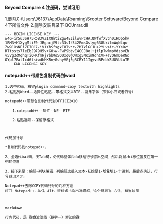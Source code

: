 #### Beyond Compare 4 注册码，尝试可用


1.删除C:\Users\96137\AppData\Roaming\Scooter Software\Beyond Compare 4下所有文件
2.删除安装目录下
BCUnrar.dll

```
--- BEGIN LICENSE KEY ---
w4G-in5u3SH75RoB3VZIX8htiZgw4ELilwvPcHAIQWfwfXv5n0IHDp5hv
1BM3+H1XygMtiE0-JBgacjE9tz33sIh542EmsGs1yg638UxVfmWqNLqu-
Zw91XxNEiZF7DC7-iV1XbSfsgxI8Tvqr-ZMTxlGCJU+2YLveAc-YXs8ci
RTtssts7leEbJ979H5v+G0sw-FwP9bjvE4GCJ8oj+jtlp7wFmpVdzovEh
v5Vg3dMqhqTiQHKfmHjYbb0o5OUxq0jOWxg5NKim9dhCVF+avO6mDeRNc
OYpl7BatIcd6tsiwdhHKRnyGshyVEjSgRCRY11IgyvdRPnbW8UOVULuTE
--- END LICENSE KEY -----
```


####


#### notepadd++带颜色复制代码到word
```
1.选中代码，右键plugin command—copy textwith highlights
2.粘贴到Word——选择性粘贴--带格式文本RTF--常用字体（宋体小四或者四号）

notepadd++带颜色复制代码到OFFICE2010

　　1.notepadd++--插件--NE--RTF

　　2.粘贴选项--保留原格式

   

代码加行号

*复制代码到notepad++，

2、全选代bai码，按Tab键，使代码整体后du移给行号留出空间，然后将鼠zhi标位置放在第一列的位置

3、接下来是：编辑-列块编辑，列编辑选插入文本-初始是1-增量填1-十进制，最后点确认，行号就出来了，

Notepad++去除COPY代码行号的几种方法
打开 Notepad++，按住 Alt，鼠标点击拖出选择框，这个是列选 方法，相当拉风

 

markdown 

行内代码，是 键盘波浪线（数字一）旁边的键
```